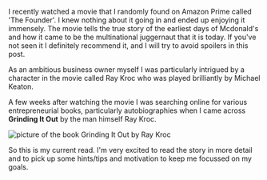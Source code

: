 I recently watched a movie that I randomly found on Amazon Prime called 'The Founder'. I knew
nothing about it going in and ended up enjoying it immensely. The movie tells the true story of
the earliest days of Mcdonald's and how it came to be the multinational juggernaut that it is
today. If you've not seen it I definitely recommend it, and I will try to avoid spoilers in this
post.

As an ambitious business owner myself I was particularly intrigued by a character in the movie
called Ray Kroc who was played brilliantly by Michael Keaton.

A few weeks after watching the movie I was searching online for various entrepreneurial books,
particularly autobiographies when I came across <strong>Grinding It Out</strong> by the man
himself Ray Kroc.

![picture of the book Grinding It Out by Ray Kroc](https://i.gr-assets.com/images/S/compressed.photo.goodreads.com/books/1379150499l/498886.jpg)

So this is my current read. I'm very excited to read the story in more detail and to pick up some
hints/tips and motivation to keep me focussed on my goals.